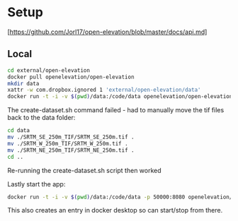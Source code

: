 # Setup

[https://github.com/Jorl17/open-elevation/blob/master/docs/api.md]

## Local

```sh
cd external/open-elevation
docker pull openelevation/open-elevation
mkdir data
xattr -w com.dropbox.ignored 1 'external/open-elevation/data'
docker run -t -i -v $(pwd)/data:/code/data openelevation/open-elevation /code/create-dataset.sh
```

The create-dataset.sh command failed - had to manually move the tif files back to the data folder:

```sh
cd data
mv ./SRTM_SE_250m_TIF/SRTM_SE_250m.tif .
mv ./SRTM_W_250m_TIF/SRTM_W_250m.tif .
mv ./SRTM_NE_250m_TIF/SRTM_NE_250m.tif .
cd ..
```

Re-running the create-dataset.sh script then worked

Lastly start the app:

```sh
docker run -t -i -v $(pwd)/data:/code/data -p 50000:8080 openelevation/open-elevation
```

This also creates an entry in docker desktop so can start/stop from there.
